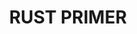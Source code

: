 ---
title: "RUST PRIMER"
price: "TBA"
desc: "Opis nije dostupan"
img_path: "/assets/img/A.MIG-2006.jpg"
brand: AMMO
available: true
cat: "acrylics"
subcat: "PRIMERS (60 mL)"
subsubcat: "SS"
---